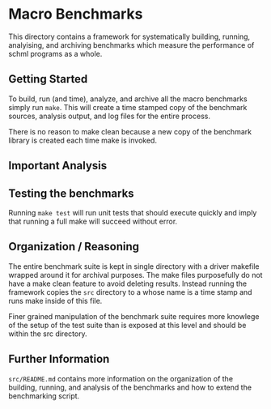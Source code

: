 # Macro Benchmarks

This directory contains a framework for systematically
building, running, analyising, and archiving benchmarks
which measure the performance of schml programs as a whole.

## Getting Started

To build, run (and time), analyze, and archive all the
macro benchmarks simply run ```make```. This will
create a time stamped copy of the benchmark sources,
analysis output, and log files for the entire process.

There is no reason to make clean because a new copy
of the benchmark library is created each time make
is invoked.

## Important Analysis

## Testing the benchmarks

Running ``make test`` will run unit tests that should
execute quickly and imply that running a full make
will succeed without error.

## Organization / Reasoning

The entire benchmark suite is kept in single directory
with a driver makefile wrapped around it for archival
purposes. The make files purposefully do not have a make
clean feature to avoid deleting results. Instead running
the framework copies the ```src``` directory to a whose
name is a time stamp and runs make inside of this file.

Finer grained manipulation of the benchmark suite requires
more knowlege of the setup of the test suite than is exposed
at this level and should be within the src directory.

## Further Information

```src/README.md``` contains more information on the organization
of the building, running, and analysis of the benchmarks and how
to extend the benchmarking script.